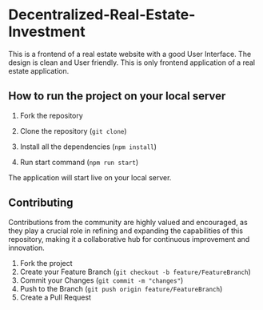 # Decentralized-Real-Estate-Investment

This is a frontend of a real estate website with a good User Interface. The design is clean and User friendly. This is only frontend application of a real estate application.

## How to run the project on your local server

1. Fork the repository

2. Clone the repository (`git clone`)

3. Install all the dependencies (`npm install`)

4. Run start command (`npm run start`)

The application will start live on your local server.


## Contributing

Contributions from the community are highly valued and encouraged, as they play a crucial role in refining and expanding the capabilities of this repository, making it a collaborative hub for continuous improvement and innovation.

1. Fork the project
2. Create your Feature Branch (`git checkout -b feature/FeatureBranch`)
3. Commit your Changes (`git commit -m "changes"`)
4. Push to the Branch (`git push origin feature/FeatureBranch`)
5. Create a Pull Request



